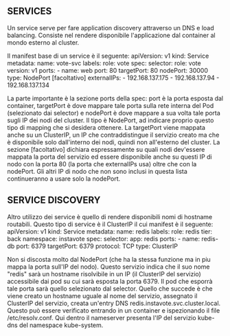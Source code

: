 SERVICES
---
Un service serve per fare application discovery attraverso un DNS e load balancing.
Consiste nel rendere disponibile l'applicazione dal container al mondo esterno al cluster.

Il manifest base di un service è il seguente:
apiVersion: v1
kind: Service
metadata:
    name: vote-svc
    labels:
        role: vote
spec:
    selector:
        role: vote
        version: v1
    ports:
        - name: web
          port: 80
          targetPort: 80
          nodePort: 30000 
    type: NodePort
    [facoltativo]
    externalIPs:
        - 192.168.137.175
        - 192.168.137.94
        - 192.168.137.134

La parte importante è la sezione ports della spec: port è la porta esposta dal container, targetPort è 
dove mappare tale porta sulla rete interna del Pod (selezionato dai selector) e nodePort è dove mappare
a sua volta tale porta sugli IP dei nodi del cluster. Il tipo è NodePort, ad indicare proprio questo tipo di mapping che si desidera ottenere. 
La targetPort viene mappata anche su un ClusterIP, un IP che contraddistingue il servizio creato ma che è disponibile solo dall'interno dei nodi,
quindi non all'esterno del cluster.
La sezione [facoltativo] dichiara espressamente su quali nodi dev'essere mappata la porta del servizio
ed essere disponibile anche su questi IP di nodo con la porta 80 (la porta che externalIPs usa) oltre che con la nodePort. 
Gli altri IP di nodo che non sono inclusi in questa lista continueranno a usare solo la nodePort.

SERVICE DISCOVERY
---
Altro utilizzo dei service è quello di rendere disponibili nomi di hostname routabili.
Questo tipo di service è il ClusterIP il cui manifest è il seguente:
apiVersion: v1
kind: Service
metadata:
  name: redis
  labels:
    role: redis
    tier: back
  namespace: instavote
spec:
  selector:
    app: redis
  ports:
    - name: redis-db
      port: 6379
      targetPort: 6379
      protocol: TCP
  type: ClusterIP

Non si discosta molto dal NodePort (che ha la stessa funzione ma in piu mappa la porta sull'IP del nodo).
Questo servizio indica che il suo nome "redis" sarà un hostname risolvibile in un IP (il ClusterIP del servizio) 
accessibile dai pod su cui sarà esposta la porta 6379. Il pod che esporrà tale porta sarà quello selezionato dal selector.
Quello che succede è che viene creato un hostname uguale al nome del servizio, assegnato il ClusterIP del servizio,
creata un'entry DNS redis.instavote.svc.cluster.local. Questo può essere verificato entrando in un container e 
ispezionando il file /etc/resolv.conf. Qui dentro il nameserver presenta l'IP del servizio kube-dns del namespace kube-system.

